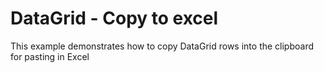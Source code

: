# DataGrid - Copy to excel
 This example demonstrates how to copy DataGrid rows into the clipboard for pasting in Excel
